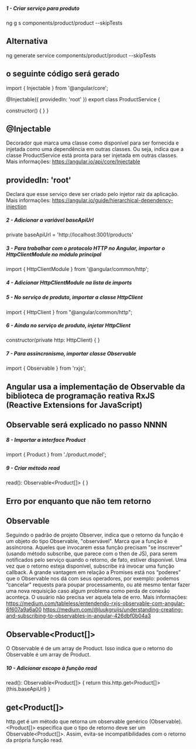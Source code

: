 ##### 1 - Criar serviço para produto
ng g s components/product/product --skipTests

## Alternativa
ng generate service components/product/product --skipTests

## o seguinte código será gerado
import { Injectable } from '@angular/core';

@Injectable({
  providedIn: 'root'
})
export class ProductService {

  constructor() { }
}

## @Injectable
Decorador que marca uma classe como disponível para ser fornecida e injetada como uma dependência em outras classes. Ou seja, indica que a classe ProductService está pronta para ser injetada em outras classes.
Mais informações: https://angular.io/api/core/Injectable


## providedIn: 'root'
Declara que esse serviço deve ser criado pelo injetor raiz da aplicação.
Mais informações: https://angular.io/guide/hierarchical-dependency-injection


##### 2 - Adicionar a variável baseApiUrl
private baseApiUrl = 'http://localhost:3001/products'


##### 3 - Para trabalhar com o protocolo HTTP no Angular, importar o HttpClientModule no módulo principal
import { HttpClientModule } from '@angular/common/http';


##### 4 - Adicionar HttpClientModule na lista de imports


##### 5 - No serviço de produto, importar a classe HttpClient
import { HttpClient } from "@angular/common/http";


##### 6 - Ainda no serviço de produto, injetar HttpClient
constructor(private http: HttpClient) { }


##### 7 - Para assincronismo, importar classe Observable
import { Observable } from 'rxjs';

## Angular usa a implementação de Observable da biblioteca de programação reativa RxJS (Reactive Extensions for JavaScript)

## Observable será explicado no passo NNNN


##### 8 - Importar a interface Product
import { Product } from './product.model';


##### 9 - Criar método read
read(): Observable<Product[]> {  }

## Erro por enquanto que não tem retorno

## Observable
Seguindo o padrão de projeto Observer, indica que o retorno da função é um objeto do tipo Observable, "observável". Marca que a função é assíncrona. Aqueles que invocarem essa função precisam "se inscrever" (usando método subscribe, que parece com o then de JS), para serem notificados pelo serviço quando o retorno, de fato, estiver disponível. Uma vez que o retorno esteja disponível, subscribe irá invocar uma função callback.
A grande vantagem em relação a Promises está nos “poderes” que o Observable nos dá com seus operadores, por exemplo: podemos “cancelar” requests para poupar processamento, ou até mesmo tentar fazer uma nova requisição caso algum problema como perda de conexão aconteça. O usuário não precisa ver aquela tela de erro.
Mais informações:
https://medium.com/tableless/entendendo-rxjs-observable-com-angular-6f607a9a6a00
https://medium.com/@luukgruijs/understanding-creating-and-subscribing-to-observables-in-angular-426dbf0b04a3

## Observable<Product[]>
O Observable é de um array de Product. Isso indica que o retorno do Observable é um array de Product.


##### 10 - Adicionar escopo à função read
read(): Observable<Product[]> {
    return this.http.get<Product[]>(this.baseApiUrl)
}

## get<Product[]>
http.get é um método que retorna um observable genérico (Observable<Object>). <Product[]> especifica que o tipo de retorno deve ser um Observable<Product[]>. Assim, evita-se incompatibilidades com o retorno da própria função read.